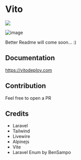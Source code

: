 # Vito

![](https://github.com/vitodeploy/vito/workflows/tests/badge.svg)

![image](https://github.com/vitodeploy/vito/assets/61919774/687d50e5-8a61-41b5-b708-752567e30aed)

Better Readme will come soon... :)

## Documentation

https://vitodeploy.com

## Contribution

Feel free to open a PR

## Credits

- Laravel
- Tailwind
- Livewire
- Alpinejs
- Vite
- Laravel Enum by BenSampo
